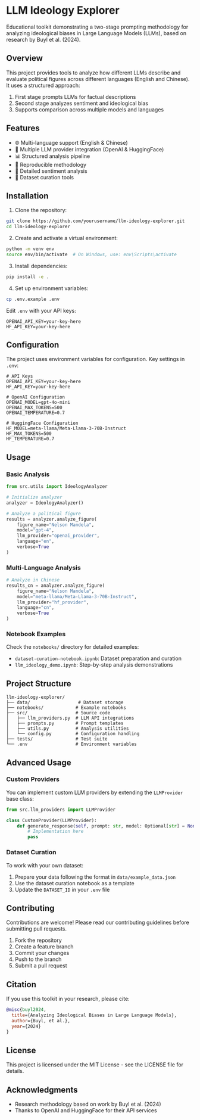 # LLM Ideology Explorer

Educational toolkit demonstrating a two-stage prompting methodology for analyzing ideological biases in Large Language Models (LLMs), based on research by Buyl et al. (2024).

## Overview

This project provides tools to analyze how different LLMs describe and evaluate political figures across different languages (English and Chinese). It uses a structured approach:

1. First stage prompts LLMs for factual descriptions
2. Second stage analyzes sentiment and ideological bias
3. Supports comparison across multiple models and languages

## Features

- 🌐 Multi-language support (English & Chinese)
- 🤖 Multiple LLM provider integration (OpenAI & HuggingFace)
- 📊 Structured analysis pipeline
- 🔄 Reproducible methodology
- 📝 Detailed sentiment analysis
- 💾 Dataset curation tools

## Installation

1. Clone the repository:
```bash
git clone https://github.com/yourusername/llm-ideology-explorer.git
cd llm-ideology-explorer
```

2. Create and activate a virtual environment:
```bash
python -m venv env
source env/bin/activate  # On Windows, use: env\Scripts\activate
```

3. Install dependencies:
```bash
pip install -e .
```

4. Set up environment variables:
```bash
cp .env.example .env
```

Edit `.env` with your API keys:
```
OPENAI_API_KEY=your-key-here
HF_API_KEY=your-key-here
```

## Configuration

The project uses environment variables for configuration. Key settings in `.env`:

```env
# API Keys
OPENAI_API_KEY=your-key-here
HF_API_KEY=your-key-here

# OpenAI Configuration
OPENAI_MODEL=gpt-4o-mini
OPENAI_MAX_TOKENS=500
OPENAI_TEMPERATURE=0.7

# HuggingFace Configuration
HF_MODEL=meta-llama/Meta-Llama-3-70B-Instruct
HF_MAX_TOKENS=500
HF_TEMPERATURE=0.7
```

## Usage

### Basic Analysis

```python
from src.utils import IdeologyAnalyzer

# Initialize analyzer
analyzer = IdeologyAnalyzer()

# Analyze a political figure
results = analyzer.analyze_figure(
    figure_name="Nelson Mandela",
    model="gpt-4",
    llm_provider="openai_provider",
    language="en",
    verbose=True
)
```

### Multi-Language Analysis

```python
# Analyze in Chinese
results_cn = analyzer.analyze_figure(
    figure_name="Nelson Mandela",
    model="meta-llama/Meta-Llama-3-70B-Instruct",
    llm_provider="hf_provider",
    language="cn",
    verbose=True
)
```

### Notebook Examples

Check the `notebooks/` directory for detailed examples:
- `dataset-curation-notebook.ipynb`: Dataset preparation and curation
- `llm_ideology_demo.ipynb`: Step-by-step analysis demonstrations

## Project Structure

```
llm-ideology-explorer/
├── data/                  # Dataset storage
├── notebooks/            # Example notebooks
├── src/                  # Source code
│   ├── llm_providers.py  # LLM API integrations
│   ├── prompts.py        # Prompt templates
│   ├── utils.py          # Analysis utilities
│   └── config.py         # Configuration handling
├── tests/                # Test suite
└── .env                  # Environment variables
```

## Advanced Usage

### Custom Providers

You can implement custom LLM providers by extending the `LLMProvider` base class:

```python
from src.llm_providers import LLMProvider

class CustomProvider(LLMProvider):
    def generate_response(self, prompt: str, model: Optional[str] = None) -> str:
        # Implementation here
        pass
```

### Dataset Curation

To work with your own dataset:

1. Prepare your data following the format in `data/example_data.json`
2. Use the dataset curation notebook as a template
3. Update the `DATASET_ID` in your `.env` file

## Contributing

Contributions are welcome! Please read our contributing guidelines before submitting pull requests.

1. Fork the repository
2. Create a feature branch
3. Commit your changes
4. Push to the branch
5. Submit a pull request

## Citation

If you use this toolkit in your research, please cite:

```bibtex
@misc{buyl2024,
  title={Analyzing Ideological Biases in Large Language Models},
  author={Buyl, et al.},
  year={2024}
}
```

## License

This project is licensed under the MIT License - see the LICENSE file for details.

## Acknowledgments

- Research methodology based on work by Buyl et al. (2024)
- Thanks to OpenAI and HuggingFace for their API services

